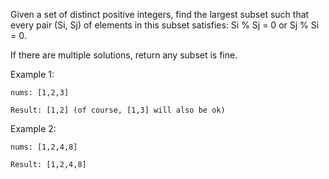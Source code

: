 Given a set of distinct positive integers, find the largest subset such that every pair (Si, Sj) of elements in this subset satisfies: Si % Sj = 0 or Sj % Si = 0.

If there are multiple solutions, return any subset is fine.

Example 1:
```
nums: [1,2,3]

Result: [1,2] (of course, [1,3] will also be ok)
```

Example 2:
```
nums: [1,2,4,8]

Result: [1,2,4,8]
```
